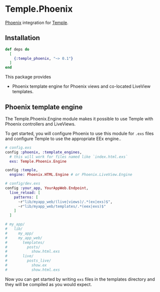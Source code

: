 # Temple.Phoenix

[Phoenix](https://github.com/phoenixframework/phoenix) integration for [Temple](https://github.com/mhanberg/temple).

## Installation

```elixir
def deps do
  [
    {:temple_phoenix, "~> 0.1"}
  ]
end
```

<!-- MDOC !-->

This package provides

- Phoenix template engine for Phoenix views and co-located LiveView templates.

## Phoenix template engine

The Temple.Phoenix.Engine module makes it possible to use Temple with Phoenix controllers and LiveViews.

To get started, you will configure Phoenix to use this module for `.exs` files and configure Temple to
use the appropriate EEx engine..

```elixir
# config.exs
config :phoenix, :template_engines,
  # this will work for files named like `index.html.exs`
  exs: Temple.Phoenix.Engine

config :temple,
  engine: Phoenix.HTML.Engine # or Phoenix.LiveView.Engine

# config/dev.exs
config :your_app, YourAppWeb.Endpoint,
  live_reload: [
    patterns: [
      ~r"lib/myapp_web/(live|views)/.*(ex|exs)$",
      ~r"lib/myapp_web/templates/.*(eex|exs)$"
    ]
  ]

# my_app/
#   lib/
#     my_app/
#     my_app_web/
#       templates/
#         posts/
#           show.html.exs
#       live/
#         posts_live/
#           show.ex
#           show.html.exs
```

Now you can get started by writing `exs` files in the templates directory and they will be compiled as you would expect.
